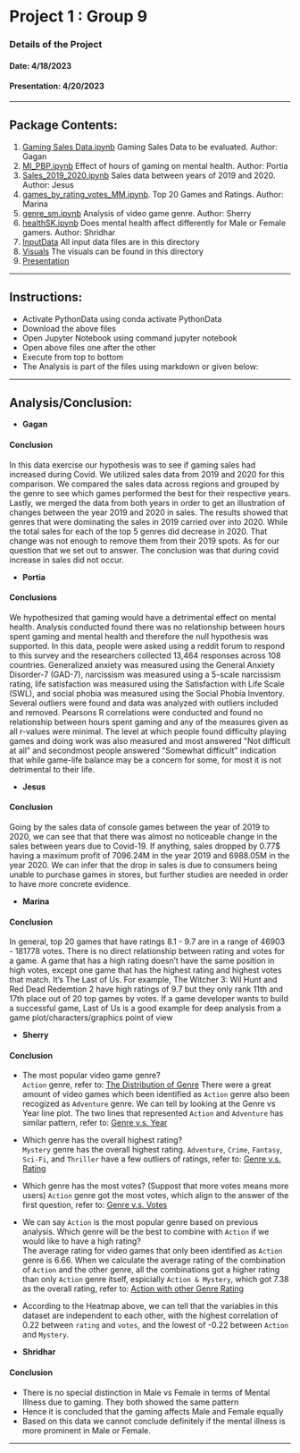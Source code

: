 # Project 1 : Group 9

### Details of the Project 
#### Date: 4/18/2023
#### Presentation: 4/20/2023
<hr>

## Package Contents:

1. [Gaming Sales Data.ipynb](https://github.com/shriparna/GameOn/blob/main/Code/Gaming%20Sales%20Data.ipynb) Gaming Sales Data to be evaluated. Author: Gagan
2. [MI_PBP.ipynb](https://github.com/shriparna/GameOn/blob/main/Code/MI_PBP.ipynb) Effect of hours of gaming on mental health. Author: Portia
3. [Sales_2019_2020.ipynb](https://github.com/shriparna/GameOn/blob/main/Code/Sales_2019_2020.ipynb) Sales data between years of 2019 and 2020. Author: Jesus
4. [games_by_rating_votes_MM.ipynb](https://github.com/shriparna/GameOn/blob/main/Code/games_by_rating_votes_MM.ipynb). Top 20 Games and Ratings. Author: Marina 
5. [genre_sm.ipynb](https://github.com/shriparna/GameOn/blob/main/Code/genre_sm.ipynb) Analysis of video game genre. Author: Sherry
6. [healthSK.ipynb](https://github.com/shriparna/GameOn/blob/main/Code/healthSK.ipynb) Does mental health affect differently for Male or Female gamers. Author: Shridhar
7. [InputData](https://github.com/shriparna/GameOn/tree/main/InputData) All input data files are in this directory
8. [Visuals](https://github.com/shriparna/GameOn/tree/main/Visuals) The visuals can be found in this directory
9. [Presentation](https://docs.google.com/presentation/d/1JX_ZKHol0w1bfFU_Oh2WrBeBSIxb3f4f1kslOJ8TsjU/edit?usp=sharing)

<hr>

## Instructions:

- Activate PythonData using conda activate PythonData
- Download the above files 
- Open Jupyter Notebook using command jupyter notebook
- Open above files one after the other
- Execute from top to bottom   
- The Analysis is part of the files using markdown or given below:

<hr>

## Analysis/Conclusion:

- **Gagan**
#### Conclusion
In this data exercise our hypothesis was to see if gaming sales had increased during Covid. We utilized sales data from 2019 and 2020 for this comparison. We compared the sales data across regions and grouped by the genre to see which games performed the best for their respective years. Lastly, we merged the data from both years in order to get an illustration of changes between the year 2019 and 2020 in sales.
The results showed that genres that were dominating the sales in 2019 carried over into 2020. While the total sales for each of the top 5 genres did decrease in 2020. That change was not enough to remove them from their 2019 spots. As for our question that we set out to answer. The conclusion was that during covid increase in sales did not occur.

- **Portia**
#### Conclusions
We hypothesized that gaming would have a detrimental effect on mental health. Analysis conducted found there was no relationship between hours spent gaming and mental health and therefore the null hypothesis was supported. In this data, people were asked using a reddit forum to respond to this survey and the researchers collected 13,464 responses across 108 countries. Generalized anxiety was measured using the General Anxiety Disorder-7 (GAD-7), narcissism was measured using a 5-scale narcissism rating, life satisfaction was measured using the Satisfaction with Life Scale (SWL), and social phobia was measured using the Social Phobia Inventory. Several outliers were found and data was analyzed with outliers included and removed. Pearsons R correlations were conducted and found no relationship between hours spent gaming and any of the measures given as all r-values were minimal. The level at which people found difficulty playing games and doing work was also measured and most answered "Not difficult at all" and secondmost people answered "Somewhat difficult" indication that while game-life balance may be a concern for some, for most it is not detrimental to their life.

- **Jesus**
#### Conclusion
Going by the sales data of console games between the year of 2019 to 2020, we can see that that there was almost no noticeable change in the sales between years due to Covid-19. If anything, sales dropped by 0.77$ having a maximum profit of 7096.24M in the year 2019 and 6988.05M in the year 2020. We can infer that the drop in sales is due to consumers being unable to purchase games in stores, but further studies are needed in order to have more concrete evidence.

- **Marina**
#### Conclusion
In general, top 20 games that have ratings 8.1 - 9.7 are in a range of 46903 - 181778 votes. There is no direct relationship between rating and votes for a game. A game that has a high rating doesn’t have the same position in high votes, except one game that has the highest rating and highest votes that match. It’s The Last of Us. For example, The Witcher 3: Wil Hunt and Red Dead Redemtion 2 have high ratings of 9.7 but they only rank 11th and 17th place out of 20 top games by votes. If a game developer wants to build a successful game, Last of Us is a good example for deep analysis from a game plot/characters/graphics point of view

- **Sherry**
#### Conclusion
- The most popular video game genre? <br>
`Action` genre, refer to: [The Distribution of Genre](###The-Distribution-of-Genre)
There were a great amount of video games which been identified as `Action` genre also been recogized as `Adventure` genre. We can tell by looking at the Genre vs Year line plot. The two lines that represented `Action` and `Adventure` has similar pattern, refer to: [Genre v.s. Year](###Genre-v.s.-Year) 
- Which genre has the overall highest rating?<br>
`Mystery` genre has the overall highest rating.  `Adventure`, `Crime`, `Fantasy`, `Sci-Fi`, and `Thriller` have a few outliers of ratings, refer to: [Genre v.s. Rating](###Genre-v.s.-Rating)
- Which genre has the most votes? (Suppost that more votes means more users)
`Action` genre got the most votes, which align to the answer of the first question, refer to: [Genre v.s. Votes](###Genre-v.s.-Votes)
- We can say `Action` is the most popular genre based on previous analysis. Which genre will be the best to combine with `Action` if we would like to have a high rating?<br>
The average rating for video games that only been identified as `Action` genre is 6.66. When we calculate the average rating of the combination of `Action` and the other genre, all the combinations got a higher rating than only `Action` genre itself, espicially `Action & Mystery`, which got 7.38 as the overall rating, refer to: [Action with other Genre Rating](###Action-with-other-Genre-Rating)
- According to the Heatmap above, we can tell that the variables in this dataset are independent to each other, with the highest correlation of 0.22 between `rating` and `votes`, and the lowest of -0.22 between `Action` and `Mystery`.

- **Shridhar**
#### Conclusion
- There is no special distinction in Male vs Female in terms of Mental Illness due to gaming. They both showed the same pattern
- Hence it is concluded that the gaming affects Male and Female equally
- Based on this data we cannot conclude definitely if the mental illness is more prominent in Male or Female.
<hr>
